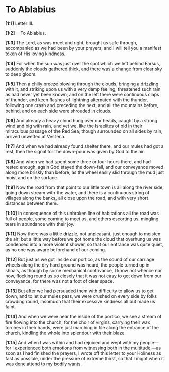 # To Ablabius

**[1:1]** Letter III.

**[1:2]** —To Ablabius.

**[1:3]** The Lord, as was meet and right, brought us safe through, accompanied as we had been by your prayers, and I will tell you a manifest token of His loving kindness.

**[1:4]** For when the sun was just over the spot which we left behind Earsus, suddenly the clouds gathered thick, and there was a change from clear sky to deep gloom.

**[1:5]** Then a chilly breeze blowing through the clouds, bringing a drizzling with it, and striking upon us with a very damp feeling, threatened such rain as had never yet been known, and on the left there were continuous claps of thunder, and keen flashes of lightning alternated with the thunder, following one crash and preceding the next, and all the mountains before, behind, and on each side were shrouded in clouds.

**[1:6]** And already a heavy cloud hung over our heads, caught by a strong wind and big with rain, and yet we, like the Israelites of old in their miraculous passage of the Red Sea, though surrounded on all sides by rain, arrived unwetted at Vestena.

**[1:7]** And when we had already found shelter there, and our mules had got a rest, then the signal for the down-pour was given by God to the air.

**[1:8]** And when we had spent some three or four hours there, and had rested enough, again God stayed the down-fall, and our conveyance moved along more briskly than before, as the wheel easily slid through the mud just moist and on the surface.

**[1:9]** Now the road from that point to our little town is all along the river side, going down stream with the water, and there is a continuous string of villages along the banks, all close upon the road, and with very short distances between them.

**[1:10]** In consequence of this unbroken line of habitations all the road was full of people, some coming to meet us, and others escorting us, mingling tears in abundance with their joy.

**[1:11]** Now there was a little drizzle, not unpleasant, just enough to moisten the air; but a little way before we got home the cloud that overhung us was condensed into a more violent shower, so that our entrance was quite quiet, as no one was aware beforehand of our coming.

**[1:12]** But just as we got inside our portico, as the sound of our carriage wheels along the dry hard ground was heard, the people turned up in shoals, as though by some mechanical contrivance, I know not whence nor how, flocking round us so closely that it was not easy to get down from our conveyance, for there was not a foot of clear space.

**[1:13]** But after we had persuaded them with difficulty to allow us to get down, and to let our mules pass, we were crushed on every side by folks crowding round, insomuch that their excessive kindness all but made us faint.

**[1:14]** And when we were near the inside of the portico, we see a stream of fire flowing into the church; for the choir of virgins, carrying their wax torches in their hands, were just marching in file along the entrance of the church, kindling the whole into splendour with their blaze.

**[1:15]** And when I was within and had rejoiced and wept with my people—for I experienced both emotions from witnessing both in the multitude,—as soon as I had finished the prayers, I wrote off this letter to your Holiness as fast as possible, under the pressure of extreme thirst, so that I might when it was done attend to my bodily wants.

